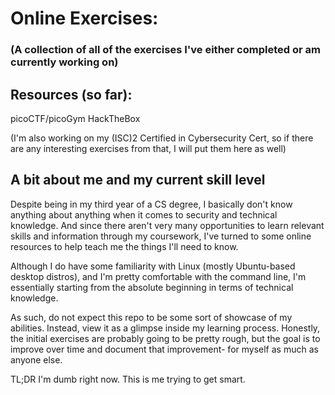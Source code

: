 # Online Exercises:
### (A collection of all of the exercises I've either completed or am currently working on)


## Resources (so far):

picoCTF/picoGym
HackTheBox

(I'm also working on my (ISC)2 Certified in Cybersecurity Cert, so if there are any interesting exercises from that, I will put them here as well)



## A bit about me and my current skill level

Despite being in my third year of a CS degree, I basically don't know anything about anything when it comes to security and technical knowledge. And since there aren't very many opportunities to learn relevant skills and information through my coursework, I've turned to some online resources to help teach me the things I'll need to know.

Although I do have some familiarity with Linux (mostly Ubuntu-based desktop distros), and I'm pretty comfortable with the command line, I'm essentially starting from the absolute beginning in terms of technical knowledge.

As such, do not expect this repo to be some sort of showcase of my abilities. Instead, view it as a glimpse inside my learning process. Honestly, the initial exercises are probably going to be pretty rough, but the goal is to improve over time and document that improvement- for myself as much as anyone else.


TL;DR
I'm dumb right now. This is me trying to get smart.
